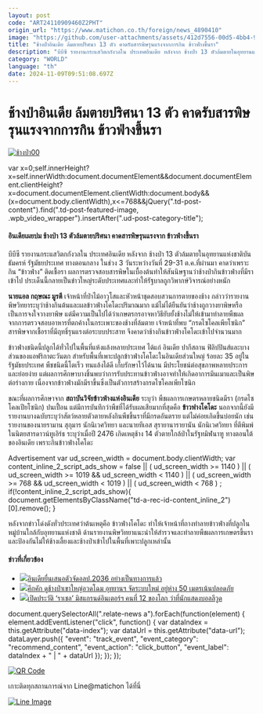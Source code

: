 ```yaml
---
layout: post
code: "ART24110909460Z2PHT"
origin_url: "https://www.matichon.co.th/foreign/news_4890410"
image: "https://github.com/user-attachments/assets/412d7556-00d5-4bb4-9e00-8d427995b228"
title: "ช้างป่าอินเดีย ล้มตายปริศนา 13 ตัว คาดรับสารพิษรุนแรงจากการกิน ข้าวฟ่างขึ้นรา"
description: "บีบีซี รายงานกระแสวิตกกังวลใน ประเทศอินเดีย หลังจาก ช้างป่า 13 ตัวล้มตายในอุทยานแห่งชาติบันธัมครห์ รัฐมัธยประเทศ ทางตอนกลาง ในช่วง 3 วันระหว่างวันที่ 29-31"
category: "WORLD"
language: "th"
date: 2024-11-09T09:51:08.697Z
---
```


# ช้างป่าอินเดีย ล้มตายปริศนา 13 ตัว คาดรับสารพิษรุนแรงจากการกิน ข้าวฟ่างขึ้นรา

[![](https://www.matichon.co.th/wp-content/uploads/2024/11/ช้างป่า00.jpg "ช้างป่า00")](https://www.matichon.co.th/wp-content/uploads/2024/11/ช้างป่า00.jpg)

var x=0;self.innerHeight?x=self.innerWidth:document.documentElement&&document.documentElement.clientHeight?x=document.documentElement.clientWidth:document.body&&(x=document.body.clientWidth),x<=768&&jQuery(".td-post-content").find(".td-post-featured-image, .wpb\_video\_wrapper").insertAfter(".ud-post-category-title");

#### **อินเดียเผยปม ช้างป่า 13 ตัวล้มตายปริศนา คาดสารพิษรุนแรงจาก ข้าวฟ่างขึ้นรา**

บีบีซี รายงานกระแสวิตกกังวลใน ประเทศอินเดีย หลังจาก ช้างป่า 13 ตัวล้มตายในอุทยานแห่งชาติบันธัมครห์ รัฐมัธยประเทศ ทางตอนกลาง ในช่วง 3 วันระหว่างวันที่ 29-31 ต.ค.ที่ผ่านมา คาดว่าเพราะกิน “ข้าวฟ่าง” ติดเชื้อรา ผลการตรวจสอบสารพิษในเบื้องต้นทำให้สันนิษฐานว่าช้างป่ากินข้าวฟ่างที่มีราเข้าไป ประเด็นนี้กลายเป็นข่าวใหญ่ระดับประเทศและทำให้รัฐบาลถูกวิพากษ์วิจารณ์อย่างหนัก

**นายแอล กฤษณะ มูรตี** เจ้าหน้าที่ป่าไม้อาวุโสและหัวหน้าชุดสอบสวนการตายของช้าง กล่าวว่ารายงานพิษวิทยาระบุว่าช้างกินต้นและผลข้าวฟ่างโคโดะปริมาณมาก แม้ไม่ได้ยืนยันว่าช้างถูกวางยาพิษหรือเป็นการจงใจวางยาพิษ แต่มีความเป็นไปได้ว่าเกษตรกรอาจหาวิธียับยั้งช้างไม่ให้เข้ามาทำลายพืชผล  
จากการตรวจสอบอาหารที่ตกค้างในกระเพาะของช้างที่ล้มตาย เจ้าหน้าที่พบ “กรดไซโคลเพียโซนิก” สารพิษจากเชื้อราที่มีฤทธิ์รุนแรงต่อระบบประสาท จึงคาดว่าช้างกินข้าวฟ่างโคโดะเข้าไปจำนวนมาก

ข้าวฟ่างชนิดนี้ปลูกได้ทั่วไปในพื้นที่แห้งแล้งหลายประเทศ ได้แก่ อินเดีย ปากีสถาน ฟิลิปปินส์และบางส่วนของแอฟริกาตะวันตก สำหรับพื้นที่เพาะปลูกข้าวฟ่างโคโดะในอินเดียส่วนใหญ่ ร้อยละ 35 อยู่ในรัฐมัธยประเทศ พืชชนิดนี้โตเร็ว ทนแล้งได้ดี เก็บรักษาไว้ได้นาน มีประโยชน์ต่อสุขภาพหลายประการและย่อยง่าย แต่ผลการศึกษาบางชิ้นพบว่าการรับประทานข้าวฟ่างอาจทำให้เกิดอาการมึนเมาและเป็นพิษต่อร่างกาย เนื่องจากข้าวฟ่างมักมีราขึ้นซึ่งเป็นตัวการสร้างกรดไซโคลเพียโซนิก

ขณะที่ผลการศึกษาจาก **สถาบันวิจัยข้าวฟ่างแห่งอินเดีย** ระบุว่า พืชผลการเกษตรหลายชนิดมีรา (กรดไซโคลเปียโซนิก) ปนเปื้อน แต่มีการบันทึกว่าพืชที่ได้รับผลเสียมากที่สุดคือ **ข้าวฟางโคโดะ** นอกจากนี้ยังมีรายงานบางฉบับระบุว่าสัตว์หลายตัวตายหลังกินพืชขึ้นราที่มีกรดอันตราย แต่ไม่ค่อยเกิดขึ้นบ่อยนัก เช่น รายงานของนายรามาน สุกุมาร นักนิเวศวิทยา และนายทีเอส สุรายานารายานัน นักนิเวศวิทยา ที่ตีพิมพ์ในนิตยสารดาวน์ทูเอิร์ธ ระบุว่าเมื่อปี 2476 เกิดเหตุช้าง 14 ตัวตายใกล้ป่าในรัฐทมิฬนาฑู ทางตอนใต้ของอินเดีย เพราะกินข้าวฟ่างโคโดะ

Advertisement var ud\_screen\_width = document.body.clientWidth; var content\_inline\_2\_script\_ads\_show = false || ( ud\_screen\_width >= 1140 ) || ( ud\_screen\_width >= 1019 && ud\_screen\_width < 1140 ) || ( ud\_screen\_width >= 768 && ud\_screen\_width < 1019 ) || ( ud\_screen\_width < 768 ) ; if(!content\_inline\_2\_script\_ads\_show){ document.getElementsByClassName("td-a-rec-id-content\_inline\_2")\[0\].remove(); }

หลังจากข่าวโด่งดังทั่วประเทศว่าต้นเหตุคือ ข้าวฟ่างโคโดะ ทำให้เจ้าหน้าที่ถางทำลายข้าวฟ่างที่ปลูกในหมู่บ้านใกล้กับอุทยานแห่งชาติ ด้านรายงานพิษวิทยาแนะนำให้สำรวจและทำลายพืชผลการเกษตรขึ้นราและป้องกันไม่ให้ช้างเลี้ยงและช้างป่าเข้าไปในพื้นที่เพาะปลูกเหล่านั้น

#### ข่าวที่เกี่ยวข้อง

*   [![](https://www.matichon.co.th/wp-content/uploads/2024/11/7285-1.jpg)อินเดียยื่นเสนอตัวจัดอลป.2036 อย่างเป็นทางการแล้ว](https://www.matichon.co.th/sport/sport-inter/news_4885236)
*   [![](https://www.matichon.co.th/wp-content/uploads/2024/11/f^hkk.sj_.jpg)คึกคัก ดูช้างป่าเขาใหญ่อวดโฉม อุทยานฯ จัดระบบใหม่ อยู่ห่าง 50 เมตรเน้นปลอดภัย](https://www.matichon.co.th/region/news_4879374)
*   [![](https://www.matichon.co.th/wp-content/uploads/2024/10/728-30-1.jpg)เปิดประวัติ ‘ราเชล’ มิสแกรนด์อินเตอร์ฯ คนที่ 12 ของโลก ว่าที่นักแสดงบอลลีวูด](https://www.matichon.co.th/lifestyle/social-women/news_4866063)

document.querySelectorAll(".relate-news a").forEach(function(element) { element.addEventListener("click", function() { var dataIndex = this.getAttribute("data-index"); var dataUrl = this.getAttribute("data-url"); dataLayer.push({ "event": "track\_event", "event\_category": "recommend\_content", "event\_action": "click\_button", "event\_label": dataIndex + " | " + dataUrl }); }); });

[![QR Code](https://www.matichon.co.th/wp-content/uploads/2023/07/wob1371z.jpg)](https://lin.ee/ht0nDxX)

เกาะติดทุกสถานการณ์จาก Line@matichon ได้ที่นี่

[![Line Image](https://www.matichon.co.th/wp-content/uploads/2023/07/th.png)](https://lin.ee/ht0nDxX)